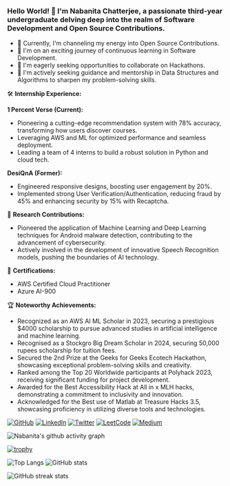 ### Hello World! 👋 I'm Nabanita Chatterjee, a passionate third-year undergraduate delving deep into the realm of Software Development and Open Source Contributions.

- 🔭 Currently, I'm channeling my energy into Open Source Contributions.
- 🌱 I'm on an exciting journey of continuous learning in Software Development.
- 👯 I'm eagerly seeking opportunities to collaborate on Hackathons.
- 🤔 I'm actively seeking guidance and mentorship in Data Structures and Algorithms to sharpen my problem-solving skills.

🛠️ **Internship Experience:**

**1 Percent Verse (Current):**
- Pioneering a cutting-edge recommendation system with 78% accuracy, transforming how users discover courses.
- Leveraging AWS and ML for optimized performance and seamless deployment.
- Leading a team of 4 interns to build a robust solution in Python and cloud tech.

**DesiQnA (Former):**
- Engineered responsive designs, boosting user engagement by 20%.
- Implemented strong User Verification/Authentication, reducing fraud by 45% and enhancing security by 15% with Recaptcha.

🧠 **Research Contributions:**
  - Pioneered the application of Machine Learning and Deep Learning techniques for Android malware detection, contributing to the advancement of cybersecurity.
  - Actively involved in the development of innovative Speech Recognition models, pushing the boundaries of AI technology.

🏅 **Certifications:**

  - AWS Certified Cloud Practitioner
  - Azure AI-900

🏆 **Noteworthy Achievements:**
  - Recognized as an AWS AI ML Scholar in 2023, securing a prestigious $4000 scholarship to pursue advanced studies in artificial intelligence and machine learning.
  - Recognised as a Stockgro Big Dream Scholar in 2024, securing 50,000 rupees scholarship for tuition fees.
  - Secured the 2nd Prize at the Geeks for Geeks Ecotech Hackathon, showcasing exceptional problem-solving skills and creativity.
  - Ranked among the Top 20 Worldwide participants at Polyhack 2023, receiving significant funding for project development.
  - Awarded for the Best Accessibility Hack at All in x MLH hacks, demonstrating a commitment to inclusivity and innovation.
  - Acknowledged for the Best use of Matlab at Treasure Hacks 3.5, showcasing proficiency in utilizing diverse tools and technologies.

[![GitHub](https://img.shields.io/badge/-GitHub-181717?style=flat&logo=GitHub&logoColor=white)](https://github.com/Nabanita29) [![LinkedIn](https://img.shields.io/badge/-LinkedIn-0077B5?style=flat&logo=LinkedIn&logoColor=white)](https://www.linkedin.com/in/nabanita-chatterjee-9b31a8228/) [![Twitter](https://img.shields.io/badge/-Twitter-1DA1F2?style=flat&logo=Twitter&logoColor=white)](https://twitter.com/Nabanita291002) [![LeetCode](https://img.shields.io/badge/-LeetCode-FFA116?style=flat&logo=LeetCode&logoColor=white)](https://leetcode.com/nabanita29/) [![Medium](https://img.shields.io/badge/-Medium-12100E?style=flat&logo=Medium&logoColor=white)](https://medium.com/@nabanita21csu057)

![Nabanita's github activity graph](https://activity-graph.herokuapp.com/graph?username=Nabanita29&theme=github)


[![trophy](https://github-profile-trophy.vercel.app/?username=Nabanita29&theme=onedark)](https://github.com/ryo-ma/github-profile-trophy)

![Top Langs](https://github-readme-stats.vercel.app/api/top-langs/?username=Nabanita29&layout=compact)
![GitHub stats](https://github-readme-stats.vercel.app/api?username=Nabanita29&show_icons=true)

![GitHub streak stats](https://github-readme-streak-stats.herokuapp.com/?user=Nabanita29)

